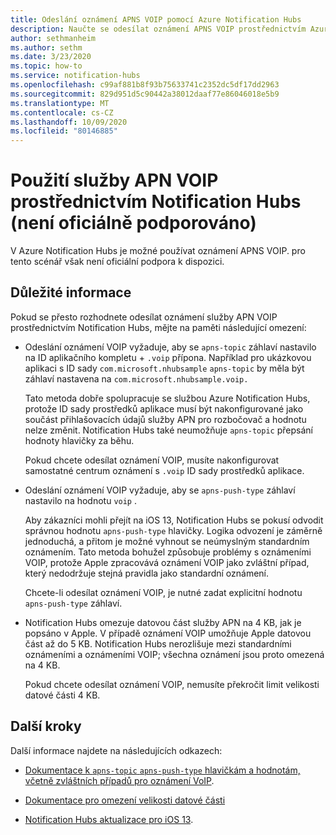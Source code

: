 ```yaml
---
title: Odeslání oznámení APNS VOIP pomocí Azure Notification Hubs
description: Naučte se odesílat oznámení APNS VOIP prostřednictvím Azure Notification Hubs (není oficiálně podporovaná).
author: sethmanheim
ms.author: sethm
ms.date: 3/23/2020
ms.topic: how-to
ms.service: notification-hubs
ms.openlocfilehash: c99af881b8f93b75633741c2352dc5df17dd2963
ms.sourcegitcommit: 829d951d5c90442a38012daaf77e86046018e5b9
ms.translationtype: MT
ms.contentlocale: cs-CZ
ms.lasthandoff: 10/09/2020
ms.locfileid: "80146885"
---
```

# <a name="use-apns-voip-through-notification-hubs-not-officially-supported"></a>Použití služby APN VOIP prostřednictvím Notification Hubs (není oficiálně podporováno)

V Azure Notification Hubs je možné používat oznámení APNS VOIP. pro tento scénář však není oficiální podpora k dispozici.

## <a name="considerations"></a>Důležité informace

Pokud se přesto rozhodnete odesílat oznámení služby APN VOIP prostřednictvím Notification Hubs, mějte na paměti následující omezení:

- Odeslání oznámení VOIP vyžaduje, aby se `apns-topic` záhlaví nastavilo na ID aplikačního kompletu + `.voip` přípona. Například pro ukázkovou aplikaci s ID sady `com.microsoft.nhubsample` `apns-topic` by měla být záhlaví nastavena na `com.microsoft.nhubsample.voip.`

   Tato metoda dobře spolupracuje se službou Azure Notification Hubs, protože ID sady prostředků aplikace musí být nakonfigurované jako součást přihlašovacích údajů služby APN pro rozbočovač a hodnotu nelze změnit. Notification Hubs také neumožňuje `apns-topic` přepsání hodnoty hlavičky za běhu.

   Pokud chcete odesílat oznámení VOIP, musíte nakonfigurovat samostatné centrum oznámení s `.voip` ID sady prostředků aplikace.

- Odeslání oznámení VOIP vyžaduje, aby se `apns-push-type` záhlaví nastavilo na hodnotu `voip` .

   Aby zákazníci mohli přejít na iOS 13, Notification Hubs se pokusí odvodit správnou hodnotu `apns-push-type` hlavičky. Logika odvození je záměrně jednoduchá, a přitom je možné vyhnout se neúmyslným standardním oznámením. Tato metoda bohužel způsobuje problémy s oznámeními VOIP, protože Apple zpracovává oznámení VOIP jako zvláštní případ, který nedodržuje stejná pravidla jako standardní oznámení.

   Chcete-li odesílat oznámení VOIP, je nutné zadat explicitní hodnotu `apns-push-type` záhlaví.

- Notification Hubs omezuje datovou část služby APN na 4 KB, jak je popsáno v Apple. V případě oznámení VOIP umožňuje Apple datovou část až do 5 KB. Notification Hubs nerozlišuje mezi standardními oznámeními a oznámeními VOIP; všechna oznámení jsou proto omezená na 4 KB.

   Pokud chcete odesílat oznámení VOIP, nemusíte překročit limit velikosti datové části 4 KB.

## <a name="next-steps"></a>Další kroky

Další informace najdete na následujících odkazech:

- [Dokumentace k `apns-topic` `apns-push-type` hlavičkám a hodnotám, včetně zvláštních případů pro oznámení VoIP](https://developer.apple.com/documentation/usernotifications/setting_up_a_remote_notification_server/sending_notification_requests_to_apns).

- [Dokumentace pro omezení velikosti datové části](https://developer.apple.com/documentation/usernotifications/setting_up_a_remote_notification_server/generating_a_remote_notification)

- [Notification Hubs aktualizace pro iOS 13](push-notification-updates-ios-13.md#apns-push-type).
